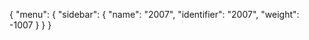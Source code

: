 {
  "menu": {
    "sidebar": {
      "name": "2007",
      "identifier": "2007",
      "weight": -1007
    }
  }
}
